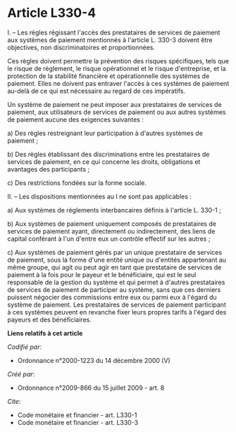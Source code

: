 # Article L330-4

I. – Les règles régissant l'accès des prestataires de services de paiement aux systèmes de paiement mentionnés à l'article L.
330-3 doivent être objectives, non discriminatoires et proportionnées.

Ces règles doivent permettre la prévention des risques spécifiques, tels que le risque de règlement, le risque opérationnel
et le risque d'entreprise, et la protection de la stabilité financière et opérationnelle des systèmes de paiement. Elles ne
doivent pas entraver l'accès à ces systèmes de paiement au-delà de ce qui est nécessaire au regard de ces impératifs.

Un système de paiement ne peut imposer aux prestataires de services de paiement, aux utilisateurs de services de paiement ou
aux autres systèmes de paiement aucune des exigences suivantes :

a) Des règles restreignant leur participation à d'autres systèmes de paiement ;

b) Des règles établissant des discriminations entre les prestataires de services de paiement, en ce qui concerne les droits,
obligations et avantages des participants ;

c) Des restrictions fondées sur la forme sociale.

II. – Les dispositions mentionnées au I ne sont pas applicables :

a) Aux systèmes de règlements interbancaires définis à l'article L. 330-1 ;

b) Aux systèmes de paiement uniquement composés de prestataires de services de paiement ayant, directement ou indirectement,
des liens de capital conférant à l'un d'entre eux un contrôle effectif sur les autres ;

c) Aux systèmes de paiement gérés par un unique prestataire de services de paiement, sous la forme d'une entité unique ou
d'entités appartenant au même groupe, qui agit ou peut agir en tant que prestataire de services de paiement à la fois pour le
payeur et le bénéficiaire, qui est le seul responsable de la gestion du système et qui permet à d'autres prestataires de
services de paiement de participer au système, sans que ces derniers puissent négocier des commissions entre eux ou parmi eux
à l'égard du système de paiement. Les prestataires de services de paiement participant à ces systèmes peuvent en revanche
fixer leurs propres tarifs à l'égard des payeurs et des bénéficiaires.

**Liens relatifs à cet article**

_Codifié par_:

  - Ordonnance n°2000-1223 du 14 décembre 2000 (V)

_Créé par_:

  - Ordonnance n°2009-866 du 15 juillet 2009 - art. 8

_Cite_:

  - Code monétaire et financier - art. L330-1
  - Code monétaire et financier - art. L330-3
